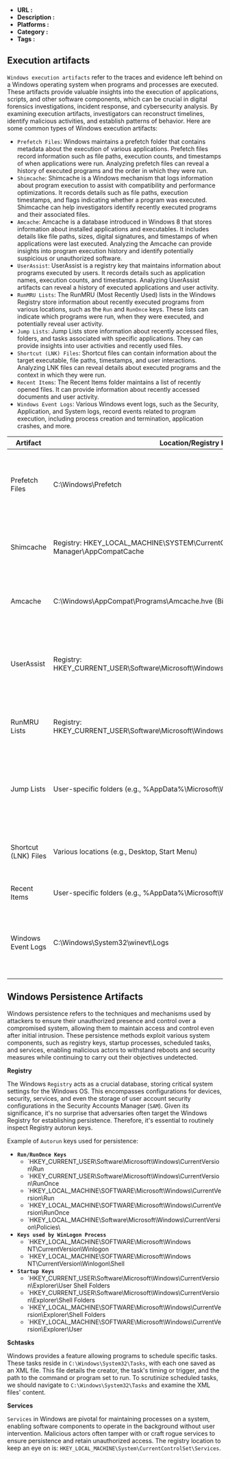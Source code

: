 - **URL :** 
- **Description :** 
- **Platforms :** 
- **Category :** 
- **Tags :** 

## Execution artifacts

`Windows execution artifacts` refer to the traces and evidence left behind on a Windows operating system when programs and processes are executed. These artifacts provide valuable insights into the execution of applications, scripts, and other software components, which can be crucial in digital forensics investigations, incident response, and cybersecurity analysis. By examining execution artifacts, investigators can reconstruct timelines, identify malicious activities, and establish patterns of behavior. Here are some common types of Windows execution artifacts:

- `Prefetch Files`: Windows maintains a prefetch folder that contains metadata about the execution of various applications. Prefetch files record information such as file paths, execution counts, and timestamps of when applications were run. Analyzing prefetch files can reveal a history of executed programs and the order in which they were run.
- `Shimcache`: Shimcache is a Windows mechanism that logs information about program execution to assist with compatibility and performance optimizations. It records details such as file paths, execution timestamps, and flags indicating whether a program was executed. Shimcache can help investigators identify recently executed programs and their associated files.
- `Amcache`: Amcache is a database introduced in Windows 8 that stores information about installed applications and executables. It includes details like file paths, sizes, digital signatures, and timestamps of when applications were last executed. Analyzing the Amcache can provide insights into program execution history and identify potentially suspicious or unauthorized software.
- `UserAssist`: UserAssist is a registry key that maintains information about programs executed by users. It records details such as application names, execution counts, and timestamps. Analyzing UserAssist artifacts can reveal a history of executed applications and user activity.
- `RunMRU Lists`: The RunMRU (Most Recently Used) lists in the Windows Registry store information about recently executed programs from various locations, such as the `Run` and `RunOnce` keys. These lists can indicate which programs were run, when they were executed, and potentially reveal user activity.
- `Jump Lists`: Jump Lists store information about recently accessed files, folders, and tasks associated with specific applications. They can provide insights into user activities and recently used files.
- `Shortcut (LNK) Files`: Shortcut files can contain information about the target executable, file paths, timestamps, and user interactions. Analyzing LNK files can reveal details about executed programs and the context in which they were run.
- `Recent Items`: The Recent Items folder maintains a list of recently opened files. It can provide information about recently accessed documents and user activity.
- `Windows Event Logs`: Various Windows event logs, such as the Security, Application, and System logs, record events related to program execution, including process creation and termination, application crashes, and more.

|Artifact|Location/Registry Key|Data Stored|
|---|---|---|
|Prefetch Files|C:\Windows\Prefetch|Metadata about executed applications (file paths, timestamps, execution count)|
|Shimcache|Registry: HKEY_LOCAL_MACHINE\SYSTEM\CurrentControlSet\Control\Session Manager\AppCompatCache|Program execution details (file paths, timestamps, flags)|
|Amcache|C:\Windows\AppCompat\Programs\Amcache.hve (Binary Registry Hive)|Application details (file paths, sizes, digital signatures, timestamps)|
|UserAssist|Registry: HKEY_CURRENT_USER\Software\Microsoft\Windows\CurrentVersion\Explorer\UserAssist|Executed program details (application names, execution counts, timestamps)|
|RunMRU Lists|Registry: HKEY_CURRENT_USER\Software\Microsoft\Windows\CurrentVersion\Explorer\RunMRU|Recently executed programs and their command lines|
|Jump Lists|User-specific folders (e.g., %AppData%\Microsoft\Windows\Recent)|Recently accessed files, folders, and tasks associated with applications|
|Shortcut (LNK) Files|Various locations (e.g., Desktop, Start Menu)|Target executable, file paths, timestamps, user interactions|
|Recent Items|User-specific folders (e.g., %AppData%\Microsoft\Windows\Recent)|Recently accessed files|
|Windows Event Logs|C:\Windows\System32\winevt\Logs|Various event logs containing process creation, termination, and other events|

## Windows Persistence Artifacts

Windows persistence refers to the techniques and mechanisms used by attackers to ensure their unauthorized presence and control over a compromised system, allowing them to maintain access and control even after initial intrusion. These persistence methods exploit various system components, such as registry keys, startup processes, scheduled tasks, and services, enabling malicious actors to withstand reboots and security measures while continuing to carry out their objectives undetected.

**Registry**

The Windows `Registry` acts as a crucial database, storing critical system settings for the Windows OS. This encompasses configurations for devices, security, services, and even the storage of user account security configurations in the Security Accounts Manager (`SAM`). Given its significance, it's no surprise that adversaries often target the Windows Registry for establishing persistence. Therefore, it's essential to routinely inspect Registry autorun keys.

Example of `Autorun` keys used for persistence:

- **`Run/RunOnce Keys`**
    - `HKEY_CURRENT_USER\Software\Microsoft\Windows\CurrentVersion\Run
    - `HKEY_CURRENT_USER\Software\Microsoft\Windows\CurrentVersion\RunOnce
    - `HKEY_LOCAL_MACHINE\SOFTWARE\Microsoft\Windows\CurrentVersion\Run
    - `HKEY_LOCAL_MACHINE\SOFTWARE\Microsoft\Windows\CurrentVersion\RunOnce
    - `HKEY_LOCAL_MACHINE\Software\Microsoft\Windows\CurrentVersion\Policies\
- **`Keys used by WinLogon Process`**
    - `HKEY_LOCAL_MACHINE\SOFTWARE\Microsoft\Windows NT\CurrentVersion\Winlogon
    - `HKEY_LOCAL_MACHINE\SOFTWARE\Microsoft\Windows NT\CurrentVersion\Winlogon\Shell
- **`Startup Keys`**
    - `HKEY_CURRENT_USER\Software\Microsoft\Windows\CurrentVersion\Explorer\User Shell Folders
    - `HKEY_CURRENT_USER\Software\Microsoft\Windows\CurrentVersion\Explorer\Shell Folders
    - `HKEY_LOCAL_MACHINE\SOFTWARE\Microsoft\Windows\CurrentVersion\Explorer\Shell Folders
    - `HKEY_LOCAL_MACHINE\SOFTWARE\Microsoft\Windows\CurrentVersion\Explorer\User

**Schtasks**

Windows provides a feature allowing programs to schedule specific tasks. These tasks reside in `C:\Windows\System32\Tasks`, with each one saved as an XML file. This file details the creator, the task's timing or trigger, and the path to the command or program set to run. To scrutinize scheduled tasks, we should navigate to `C:\Windows\System32\Tasks` and examine the XML files' content.

**Services**

`Services` in Windows are pivotal for maintaining processes on a system, enabling software components to operate in the background without user intervention. Malicious actors often tamper with or craft rogue services to ensure persistence and retain unauthorized access. The registry location to keep an eye on is: `HKEY_LOCAL_MACHINE\System\CurrentControlSet\Services`.